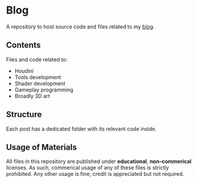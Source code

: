 # Blog
A repository to host source code and files related to my [blog](https://www.bencres.net/blog).

## Contents

Files and code related to: 
- Houdini
- Tools development
- Shader development
- Gameplay programming
- Broadly 3D art

## Structure

Each post has a dedicated folder with its relevant code inside.

## Usage of Materials

All files in this repository are published under **educational**, **non-commerical** licenses. As such, commerical usage of any of these files is strictly prohibited. 
Any other usage is fine; credit is appreciated but not required. 